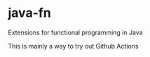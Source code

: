 # java-fn

Extensions for functional programming in Java

This is mainly a way to try out Github Actions
